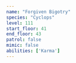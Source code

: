 ```yaml
---
name: "Forgiven Bigotry"
species: "Cyclops"
level: 111
start_floor: 41
end_floor: 43
patrol: false
mimic: false
abilities: ['Karma']
---
```

